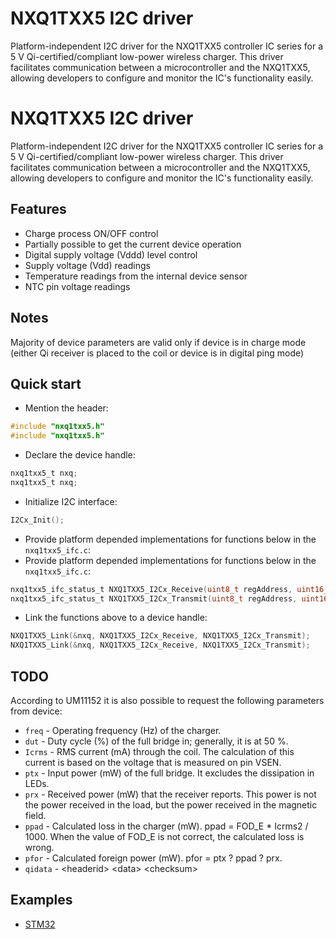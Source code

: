 # NXQ1TXX5 I2C driver
Platform-independent I2C driver for the NXQ1TXX5 controller IC series for a 5 V Qi-certified/compliant low-power wireless charger. 
This driver facilitates communication between a microcontroller and the NXQ1TXX5, allowing developers to configure and monitor the IC's functionality easily.
# NXQ1TXX5 I2C driver
Platform-independent I2C driver for the NXQ1TXX5 controller IC series for a 5 V Qi-certified/compliant low-power wireless charger. 
This driver facilitates communication between a microcontroller and the NXQ1TXX5, allowing developers to configure and monitor the IC's functionality easily.

## Features
* Charge process ON/OFF control
* Partially possible to get the current device operation
* Digital supply voltage (Vddd) level control
* Supply voltage (Vdd) readings
* Temperature readings from the internal device sensor
* NTC pin voltage readings

## Notes
Majority of device parameters are valid only if device is in charge mode (either Qi receiver is placed to the coil or device is in digital ping mode)

## Quick start
* Mention the header:
```C
#include "nxq1txx5.h"
#include "nxq1txx5.h"
```
* Declare the device handle:
```C
nxq1txx5_t nxq;
nxq1txx5_t nxq;
```
* Initialize I2C interface:
```C
I2Cx_Init();
```
* Provide platform depended implementations for functions below in the `nxq1txx5_ifc.c`:
* Provide platform depended implementations for functions below in the `nxq1txx5_ifc.c`:
```C
nxq1txx5_ifc_status_t NXQ1TXX5_I2Cx_Receive(uint8_t regAddress, uint16_t *data);
nxq1txx5_ifc_status_t NXQ1TXX5_I2Cx_Transmit(uint8_t regAddress, uint16_t *data);
```
* Link the functions above to a device handle:
```C
NXQ1TXX5_Link(&nxq, NXQ1TXX5_I2Cx_Receive, NXQ1TXX5_I2Cx_Transmit);
NXQ1TXX5_Link(&nxq, NXQ1TXX5_I2Cx_Receive, NXQ1TXX5_I2Cx_Transmit);
```

## TODO
According to UM11152 it is also possible to request the following parameters from device:
* `freq` - Operating frequency (Hz) of the charger.
* `dut` - Duty cycle (%) of the full bridge in; generally, it is at 50 %.
* `Icrms` - RMS current (mA) through the coil. The calculation of this current is based on the
voltage that is measured on pin VSEN.
* `ptx` - Input power (mW) of the full bridge. It excludes the dissipation in LEDs.
* `prx` - Received power (mW) that the receiver reports. This power is not the power received in
the load, but the power received in the magnetic field.
* `ppad` - Calculated loss in the charger (mW). ppad = FOD_E * Icrms2
 / 1000. When the value of FOD_E is not correct, the calculated loss is wrong.
* `pfor` - Calculated foreign power (mW). pfor = ptx ? ppad ? prx.
* `qidata` - \<headerid> \<data> \<checksum>

## Examples
* [STM32](platform/STM32F103C8T6/Core/Src/main.c)